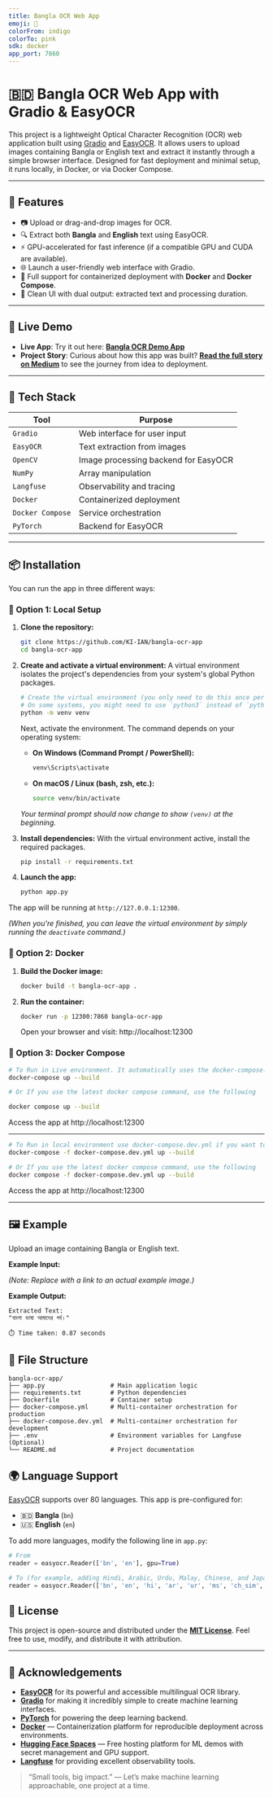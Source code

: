 ```yaml
---
title: Bangla OCR Web App
emoji: 🧠
colorFrom: indigo
colorTo: pink
sdk: docker
app_port: 7860
---
```


# 🇧🇩 Bangla OCR Web App with Gradio & EasyOCR

This project is a lightweight Optical Character Recognition (OCR) web application built using [Gradio](https://www.gradio.app/) and [EasyOCR](https://github.com/JaidedAI/EasyOCR). It allows users to upload images containing Bangla or English text and extract it instantly through a simple browser interface. Designed for fast deployment and minimal setup, it runs locally, in Docker, or via Docker Compose.

---

## 🚀 Features

- 📷 Upload or drag-and-drop images for OCR.
- 🔍 Extract both **Bangla** and **English** text using EasyOCR.
- ⚡ GPU-accelerated for fast inference (if a compatible GPU and CUDA are available).
- 🌐 Launch a user-friendly web interface with Gradio.
- 🐳 Full support for containerized deployment with **Docker** and **Docker Compose**.
- 🧼 Clean UI with dual output: extracted text and processing duration.

---

## 🔗 Live Demo

- **Live App**: Try it out here: **[Bangla OCR Demo App](https://huggingface.co/spaces/frkhan/bangla-ocr)**
- **Project Story**: Curious about how this app was built? **[Read the full story on Medium](https://frkhan.medium.com/turning-pages-into-pixels-the-making-of-a-bangla-ocr-app-9022bbffcd60)** to see the journey from idea to deployment.

---

## 🧰 Tech Stack

| Tool             | Purpose                          |
| ---------------- | -------------------------------- |
| `Gradio`         | Web interface for user input     |
| `EasyOCR`        | Text extraction from images      |
| `OpenCV`         | Image processing backend for EasyOCR |
| `NumPy`          | Array manipulation               |
| `Langfuse`       | Observability and tracing        |
| `Docker`         | Containerized deployment         |
| `Docker Compose` | Service orchestration            |
| `PyTorch`        | Backend for EasyOCR              |

---

## 📦 Installation

You can run the app in three different ways:

### 🔧 Option 1: Local Setup

1.  **Clone the repository:**
    ```bash
    git clone https://github.com/KI-IAN/bangla-ocr-app
    cd bangla-ocr-app
    ```

2.  **Create and activate a virtual environment:** A virtual environment isolates the project's dependencies from your system's global Python packages.

    ```bash
    # Create the virtual environment (you only need to do this once per project)
    # On some systems, you might need to use `python3` instead of `python`
    python -m venv venv
    ```

    Next, activate the environment. The command depends on your operating system:

    *   **On Windows (Command Prompt / PowerShell):**
        ```bash
        venv\Scripts\activate
        ```

    *   **On macOS / Linux (bash, zsh, etc.):**
        ```bash
        source venv/bin/activate
        ```
    *Your terminal prompt should now change to show `(venv)` at the beginning.*

3.  **Install dependencies:** With the virtual environment active, install the required packages.
    ```bash
    pip install -r requirements.txt
    ```

4.  **Launch the app:**
    ```bash
    python app.py
    ```

The app will be running at `http://127.0.0.1:12300`.

*(When you're finished, you can leave the virtual environment by simply running the `deactivate` command.)*

### 🐳 Option 2: Docker

1.  **Build the Docker image:**
    ```bash
    docker build -t bangla-ocr-app .
    ```

2.  **Run the container:**
    ```bash
    docker run -p 12300:7860 bangla-ocr-app
    ```
    Open your browser and visit: http://localhost:12300

### 🧱 Option 3: Docker Compose

```bash
# To Run in Live environment. It automatically uses the docker-compose.yml
docker-compose up --build 

# Or If you use the latest docker compose command, use the following

docker compose up --build
```

Access the app at http://localhost:12300

---


```bash
# To Run in local environment use docker-compose.dev.yml if you want to reflect your code changes without rebuilding docker container
docker-compose -f docker-compose.dev.yml up --build

# Or If you use the latest docker compose command, use the following
docker compose -f docker-compose.dev.yml up --build

```

Access the app at http://localhost:12300


---

## 🖼️ Example

Upload an image containing Bangla or English text.

**Example Input:**
  
*(Note: Replace with a link to an actual example image.)*

**Example Output:**
```text
Extracted Text:
"বাংলা ভাষা আমাদের গর্ব।"

⏱️ Time taken: 0.87 seconds
```

## 📁 File Structure

```text
bangla-ocr-app/
├── app.py                  # Main application logic
├── requirements.txt        # Python dependencies
├── Dockerfile              # Container setup
├── docker-compose.yml      # Multi-container orchestration for production
├── docker-compose.dev.yml  # Multi-container orchestration for development
├── .env                    # Environment variables for Langfuse (Optional)
└── README.md               # Project documentation
```

## 🌍 Language Support

[EasyOCR](https://github.com/JaidedAI/EasyOCR#all-supported-languages-in-alphabetical-order) supports over 80 languages. This app is pre-configured for:

- 🇧🇩 **Bangla** (`bn`)
- 🇺🇸 **English** (`en`)

To add more languages, modify the following line in `app.py`:

```python
# From
reader = easyocr.Reader(['bn', 'en'], gpu=True)

# To (for example, adding Hindi, Arabic, Urdu, Malay, Chinese, and Japanese)
reader = easyocr.Reader(['bn', 'en', 'hi', 'ar', 'ur', 'ms', 'ch_sim', 'ja'], gpu=True)
```


## 📜 License

This project is open-source and distributed under the **[MIT License](https://opensource.org/licenses/MIT)**. Feel free to use, modify, and distribute it with attribution.

---

## 🤝 Acknowledgements

- **[EasyOCR](https://github.com/JaidedAI/EasyOCR)** for its powerful and accessible multilingual OCR library.
- **[Gradio](https://www.gradio.app/)** for making it incredibly simple to create machine learning interfaces.
- **[PyTorch](https://pytorch.org/)** for powering the deep learning backend.
- **[Docker](https://www.docker.com)** — Containerization platform for reproducible deployment across environments.
- **[Hugging Face Spaces](https://huggingface.co/spaces)** — Free hosting platform for ML demos with secret management and GPU support.
-   **[Langfuse](https://langfuse.com/)** for providing excellent observability tools.

> “Small tools, big impact.” — Let’s make machine learning approachable, one project at a time.
